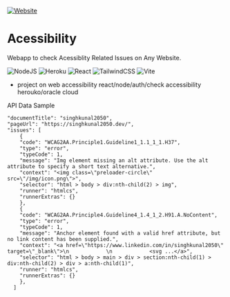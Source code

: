 [![Website](https://img.shields.io/website?label=Acessibility&style=for-the-badge&url=https://acessibility.netlify.app/)](https://acessibility.netlify.app/)
# Acessibility
Webapp to check Acessiblity Related Issues on Any Website.

![NodeJS](https://img.shields.io/badge/node.js-6DA55F?style=for-the-badge&logo=node.js&logoColor=white)
![Heroku](https://img.shields.io/badge/heroku-%23430098.svg?style=for-the-badge&logo=heroku&logoColor=white)
![React](https://img.shields.io/badge/react-%2320232a.svg?style=for-the-badge&logo=react&logoColor=%2361DAFB)
![TailwindCSS](https://img.shields.io/badge/tailwindcss-%2338B2AC.svg?style=for-the-badge&logo=tailwind-css&logoColor=white)
![Vite](https://img.shields.io/badge/vite-%2320232a.svg?style=for-the-badge&logo=vite&logoColor=%2361DAFB)

- project on web accessibility
react/node/auth/check accessibility
herouko/oracle cloud 

API Data Sample

```
"documentTitle": "singhkunal2050",
"pageUrl": "https://singhkunal2050.dev/",
"issues": [
    {
    "code": "WCAG2AA.Principle1.Guideline1_1.1_1_1.H37",
    "type": "error",
    "typeCode": 1,
    "message": "Img element missing an alt attribute. Use the alt attribute to specify a short text alternative.",
    "context": "<img class=\"preloader-circle\" src=\"/img/icon.png\">",
    "selector": "html > body > div:nth-child(2) > img",
    "runner": "htmlcs",
    "runnerExtras": {}
    },
    {
    "code": "WCAG2AA.Principle4.Guideline4_1.4_1_2.H91.A.NoContent",
    "type": "error",
    "typeCode": 1,
    "message": "Anchor element found with a valid href attribute, but no link content has been supplied.",
    "context": "<a href=\"https://www.linkedin.com/in/singhkunal2050\" target=\"_blank\">\n            \n            <svg ...</a>",
    "selector": "html > body > main > div > section:nth-child(1) > div:nth-child(2) > div > a:nth-child(1)",
    "runner": "htmlcs",
    "runnerExtras": {}
    },
  ]
```
